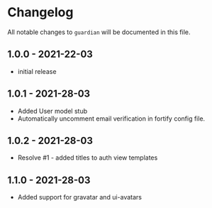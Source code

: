 # Changelog

All notable changes to `guardian` will be documented in this file.

## 1.0.0 - 2021-22-03

- initial release

## 1.0.1 - 2021-28-03 

- Added User model stub 
- Automatically uncomment email verification in fortify config file. 

## 1.0.2 - 2021-28-03 
- Resolve #1 - added titles to auth view templates 

## 1.1.0 - 2021-28-03 
- Added support for gravatar and ui-avatars
